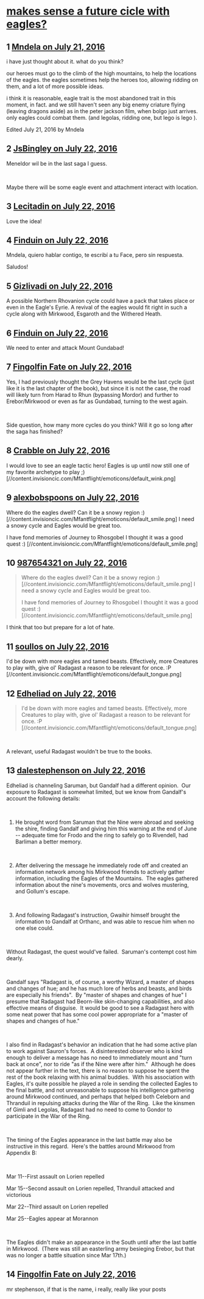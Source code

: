 # [makes sense a future cicle with eagles?](https://community.fantasyflightgames.com/topic/225499-makes-sense-a-future-cicle-with-eagles/)

## 1 [Mndela on July 21, 2016](https://community.fantasyflightgames.com/topic/225499-makes-sense-a-future-cicle-with-eagles/?do=findComment&comment=2320648)

i have just thought about it. what do you think?

our heroes must go to the climb of the high mountains, to help the locations of the eagles. the eagles sometimes help the heroes too, allowing ridding on them, and a lot of more possible ideas.

i think it is reasonable, eagle trait is the most abandoned trait in this moment, in fact. and we still haven't seen any big enemy criature flying (leaving dragons aside) as in the peter jackson film, when bolgo just arrives. only eagles could combat them. (and legolas, ridding one, but lego is lego ).

Edited July 21, 2016 by Mndela

## 2 [JsBingley on July 22, 2016](https://community.fantasyflightgames.com/topic/225499-makes-sense-a-future-cicle-with-eagles/?do=findComment&comment=2321266)

Meneldor wil be in the last saga I guess.

 

Maybe there will be some eagle event and attachment interact with location.

## 3 [Lecitadin on July 22, 2016](https://community.fantasyflightgames.com/topic/225499-makes-sense-a-future-cicle-with-eagles/?do=findComment&comment=2321313)

Love the idea!

## 4 [Finduin on July 22, 2016](https://community.fantasyflightgames.com/topic/225499-makes-sense-a-future-cicle-with-eagles/?do=findComment&comment=2321428)

Mndela, quiero hablar contigo, te escribí a tu Face, pero sin respuesta.

Saludos!

## 5 [Gizlivadi on July 22, 2016](https://community.fantasyflightgames.com/topic/225499-makes-sense-a-future-cicle-with-eagles/?do=findComment&comment=2321492)

A possible Northern Rhovanion cycle could have a pack that takes place or even in the Eagle's Eyrie. A revival of the eagles would fit right in such a cycle along with Mirkwood, Esgaroth and the Withered Heath.

## 6 [Finduin on July 22, 2016](https://community.fantasyflightgames.com/topic/225499-makes-sense-a-future-cicle-with-eagles/?do=findComment&comment=2321533)

We need to enter and attack Mount Gundabad!

## 7 [Fingolfin Fate on July 22, 2016](https://community.fantasyflightgames.com/topic/225499-makes-sense-a-future-cicle-with-eagles/?do=findComment&comment=2321620)

Yes, I had previously thought the Grey Havens would be the last cycle (just like it is the last chapter of the book), but since it is not the case, the road will likely turn from Harad to Rhun (bypassing Mordor) and further to Erebor/Mirkwood or even as far as Gundabad, turning to the west again.

 

Side question, how many more cycles do you think? Will it go so long after the saga has finished?

## 8 [Crabble on July 22, 2016](https://community.fantasyflightgames.com/topic/225499-makes-sense-a-future-cicle-with-eagles/?do=findComment&comment=2321621)

I would love to see an eagle tactic hero! Eagles is up until now still one of my favorite archetype to play ;) [//content.invisioncic.com/Mfantflight/emoticons/default_wink.png]

## 9 [alexbobspoons on July 22, 2016](https://community.fantasyflightgames.com/topic/225499-makes-sense-a-future-cicle-with-eagles/?do=findComment&comment=2321761)

Where do the eagles dwell? Can it be a snowy region :) [//content.invisioncic.com/Mfantflight/emoticons/default_smile.png] I need a snowy cycle and Eagles would be great too.

I have fond memories of Journey to Rhosgobel I thought it was a good quest :) [//content.invisioncic.com/Mfantflight/emoticons/default_smile.png]

## 10 [987654321 on July 22, 2016](https://community.fantasyflightgames.com/topic/225499-makes-sense-a-future-cicle-with-eagles/?do=findComment&comment=2321821)

> Where do the eagles dwell? Can it be a snowy region :) [//content.invisioncic.com/Mfantflight/emoticons/default_smile.png] I need a snowy cycle and Eagles would be great too.
> 
> I have fond memories of Journey to Rhosgobel I thought it was a good quest :) [//content.invisioncic.com/Mfantflight/emoticons/default_smile.png]

I think that too but prepare for a lot of hate.

## 11 [soullos on July 22, 2016](https://community.fantasyflightgames.com/topic/225499-makes-sense-a-future-cicle-with-eagles/?do=findComment&comment=2321964)

I'd be down with more eagles and tamed beasts. Effectively, more Creatures to play with, give ol' Radagast a reason to be relevant for once. :P [//content.invisioncic.com/Mfantflight/emoticons/default_tongue.png]

## 12 [Edheliad on July 22, 2016](https://community.fantasyflightgames.com/topic/225499-makes-sense-a-future-cicle-with-eagles/?do=findComment&comment=2322007)

> I'd be down with more eagles and tamed beasts. Effectively, more Creatures to play with, give ol' Radagast a reason to be relevant for once. :P [//content.invisioncic.com/Mfantflight/emoticons/default_tongue.png]

 

A relevant, useful Radagast wouldn't be true to the books.

## 13 [dalestephenson on July 22, 2016](https://community.fantasyflightgames.com/topic/225499-makes-sense-a-future-cicle-with-eagles/?do=findComment&comment=2322271)

Edheliad is channeling Saruman, but Gandalf had a different opinion.  Our exposure to Radagast is somewhat limited, but we know from Gandalf's account the following details:

 

1) He brought word from Saruman that the Nine were abroad and seeking the shire, finding Gandalf and giving him this warning at the end of June -- adequate time for Frodo and the ring to safely go to Rivendell, had Barliman a better memory.

 

2) After delivering the message he immediately rode off and created an information network among his Mirkwood friends to actively gather information, including the Eagles of the Mountains.  The eagles gathered information about the nine's movements, orcs and wolves mustering, and Gollum's escape.

 

3) And following Radagast's instruction, Gwaihir himself brought the information to Gandalf at Orthanc, and was able to rescue him when no one else could.

 

Without Radagast, the quest would've failed.  Saruman's contempt cost him dearly.

 

Gandalf says "Radagast is, of course, a worthy Wizard, a master of shapes and changes of hue; and he has much lore of herbs and beasts, and birds are especially his friends".  By "master of shapes and changes of hue" I presume that Radagast had Beorn-like skin-changing capabilities, and also effective means of disguise.  It would be good to see a Radagast hero with some neat power that has some cool power appropriate for a "master of shapes and changes of hue."

 

I also find in Radagast's behavior an indication that he had some active plan to work against Sauron's forces.  A disinterested observer who is kind enough to deliver a message has no need to immediately mount and "turn back at once", nor to ride "as if the Nine were after him."  Although he does not appear further in the text, there is no reason to suppose he spent the rest of the book relaxing with his animal buddies.  With his association with Eagles, it's quite possible he played a role in sending the collected Eagles to the final battle, and not unreasonable to suppose his intelligence gathering around Mirkwood continued, and perhaps that helped both Celeborn and Thranduil in repulsing attacks during the War of the Ring.  Like the kinsmen of Gimli and Legolas, Radagast had no need to come to Gondor to participate in the War of the Ring.

 

The timing of the Eagles appearance in the last battle may also be instructive in this regard.  Here's the battles around Mirkwood from Appendix B:

 

Mar 11--First assault on Lorien repelled

Mar 15--Second assault on Lorien repelled, Thranduil attacked and victorious

Mar 22--Third assault on Lorien repelled

Mar 25--Eagles appear at Morannon

 

The Eagles didn't make an appearance in the South until after the last battle in Mirkwood.  (There was still an easterling army besieging Erebor, but that was no longer a battle situation since Mar 17th.)

## 14 [Fingolfin Fate on July 22, 2016](https://community.fantasyflightgames.com/topic/225499-makes-sense-a-future-cicle-with-eagles/?do=findComment&comment=2322510)

mr stephenson, if that is the name, i really, really like your posts

